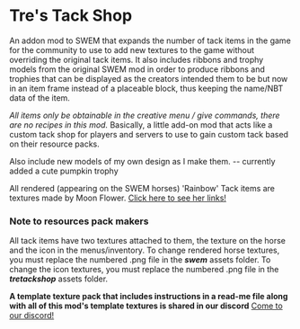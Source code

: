 # Tre's Tack Shop 
An addon mod to SWEM that expands the number of tack items in the game for the community to use to add new textures to the game without overriding the original tack items. It also includes ribbons and trophy models from the original SWEM mod in order to produce ribbons and trophies that can be displayed as the creators intended them to be but now in an item frame instead of a placeable block, thus keeping the name/NBT data of the item. 

*All items only be obtainable in the creative menu / give commands, there are no recipes in this mod.* Basically, a little add-on mod that acts like a custom tack shop for players and servers to use to gain custom tack based on their resource packs. 

Also include new models of my own design as I make them. -- currently added a cute pumpkin trophy

All rendered (appearing on the SWEM horses) 'Rainbow' Tack items are textures made by Moon Flower. [Click here to see her links!](https://moon-flower-info.carrd.co )

### Note to resources pack makers
All tack items have two textures attached to them, the texture on the horse and the icon in the menus/inventory. To change rendered horse textures, you must replace the numbered .png file in the ***swem*** assets folder. To change the icon textures, you must replace the numbered .png file in the ***tretackshop*** assets folder.

**A template texture pack that includes instructions in a read-me file along with all of this mod's template textures is shared in our discord**
[Come to our discord!](https://discord.gg/GuYRWK22Mx 'Invite to the server')
